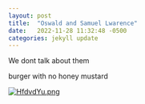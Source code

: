 ```yaml
---
layout: post
title:  "Oswald and Samuel Lwarence"
date:   2022-11-28 11:32:48 -0500
categories: jekyll update
---
```


We dont talk about them

burger with no honey mustard

[![HfdvdYu.png](https://iili.io/HfdvdYu.png)](https://freeimage.host/)